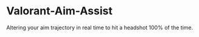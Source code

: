 # Valorant-Aim-Assist
Altering your aim trajectory in real time to hit a headshot 100% of the time. 
